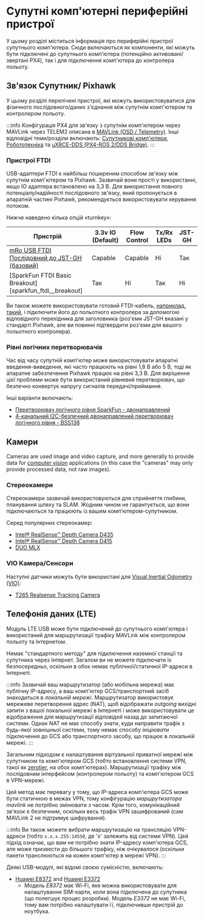 # Супутні комп'ютерні периферійні пристрої

У цьому розділі міститься інформація про периферійні пристрої супутнього комп'ютера.
Сюди включаються як компоненти, які можуть бути підключені до супутнього комп'ютера (потенційно активовані/звертані PX4), так і для підключення комп'ютера до контролера польоту.

## Зв'язок Супутник/ Pixhawk

У цьому розділі перелічені пристрої, які можуть використовуватися для фізичного послідовного/даних з'єднання між супутнім комп'ютером та контролером польоту.

:::info
Конфігурація PX4 для зв'язку з супутнім комп'ютером через MAVLink через TELEM2 описана в [MAVLink (OSD / Telemetry)](../peripherals/mavlink_peripherals.md#telem2).
Інші відповідні теми/розділи включають: [Супутникові комп'ютери](../companion_computer/README.md), [Робототехніка](../robotics/README.md) та [uXRCE-DDS (PX4-ROS 2/DDS Bridge)](../middleware/uxrce_dds.md).
:::

### Пристрої FTDI

USB-адаптери FTDI є найбільш поширеним способом зв'язку між супутнім комп'ютером та Pixhawk.
Зазвичай вони прості у використанні, якщо IO адаптера встановлено на 3,3 В.
Для використання повного потенціалу/надійності послідовного зв'язку, який пропонується в апаратній частині Pixhawk, рекомендується використовувати керування потоком.

Нижче наведено кілька опцій «turnkey»:

| Пристрій                                                                                                                                                                                                                       | 3.3v IO (Default) | Flow Control | Tx/Rx LEDs | JST-GH |
| ------------------------------------------------------------------------------------------------------------------------------------------------------------------------------------------------------------------------------ | ---------------------------------------------------- | ------------ | ---------- | ------ |
| [mRo USB FTDI Послідовний до JST-GH (базовий)][mro_usb_ftdi_serial_to_jst_gh]                                                                                                                                                  | Capable                                              | Capable      | Ні         | Так    |
| [SparkFun FTDI Basic Breakout][sparkfun_ftdi__breakout] | Так                                                  | Ні           | Так        | Ні     |

<!-- Reference links for above table -->

[mro_usb_ftdi_serial_to_jst_gh]: https://store.mrobotics.io/USB-FTDI-Serial-to-JST-GH-p/mro-ftdi-jstgh01-mr.htm
[sparkfun_ftdi basic_breakout]: https://www.sparkfun.com/products/9873

Ви також можете використовувати готовий FTDI-кабель, [наприклад, такий](https://www.sparkfun.com/products/9717), і підключити його до польотного контролера за допомогою відповідного перехідника для заголовника (роз'єми JST-GH вказані у стандарті Pixhawk, але ви повинні підтвердити роз'єми для вашого польотного контролера).

### Рівні логічних перетворювачів

Час від часу супутній комп'ютер може використовувати апаратні введення-виведення, які часто працюють на рівні 1,8 В або 5 В, тоді як апаратне забезпечення Pixhawk працює на рівні 3,3 В.
Для вирішення цієї проблеми може бути використаний рівневий перетворювач, що безпечно конвертує напругу сигналів передачі/приймання.

Інші варіанти включають:

- [Перетворювач логічного рівня SparkFun - двонаправлений](https://www.sparkfun.com/products/12009)
- [4-канальний I2C-безпечний двонаправлений перетворювач логічного рівня - BSS138](https://www.adafruit.com/product/757)

## Камери

Cameras are used image and video capture, and more generally to provide data for [computer vision](../computer_vision/index.md) applications (in this case the "cameras" may only provide processed data, not raw images).

### Стереокамери

Стереокамери зазвичай використовуються для сприйняття глибини, планування шляху та SLAM.
Жодним чином не гарантується, що вони підключаються та працюють із вашим комп’ютером-супутником.

Серед популярних стереокамер:

- [Intel® RealSense™ Depth Camera D435](https://www.intelrealsense.com/depth-camera-d435/)
- [Intel® RealSense™ Depth Camera D415](https://www.intelrealsense.com/depth-camera-d415/)
- [DUO MLX](https://duo3d.com/product/duo-minilx-lv1)

### VIO Камера/Сенсори

Наступні датчики можуть бути використані для [Visual Inertial Odometry (VIO)](../computer_vision/visual_inertial_odometry.md):

- [T265 Realsense Tracking Camera](../peripherals/camera_t265_vio.md)

## Телефонія даних (LTE)

Модуль LTE USB може бути підключений до супутнього комп'ютера і використаний для маршрутизації трафіку MAVLink між контролером польоту та Інтернетом.

Немає "стандартного методу" для підключення наземної станції та супутника через Інтернет.
Загалом ви не можете підключати їх безпосередньо, оскільки в обох немає публічної/статичної IP-адреси в Інтернеті.

:::info
Зазвичай ваш маршрутизатор (або мобільна мережа) має публічну IP-адресу, а ваш комп'ютер GCS/транспортний засіб знаходиться в _локальній мережі_.
Маршрутизатор використовує мережеве перетворення адрес (NAT), щоб відображати _outgoing_ вихідні запити з вашої локальної мережі в Інтернеті і може використовувати це відображення для маршрутизації _відповідей_ назад до запитаючої системи.
Однак NAT не має способу знати, куди направити трафік з будь-якої зовнішньої системи, тому немає способу _ініціювати_ підключення до GCS або транспортного засобу, що працює в локальній мережі.
:::

Загальним підходом є налаштування віртуальної приватної мережі між супутником та комп'ютером GCS (тобто встановлення системи VPN, такої як [zerotier](https://www.zerotier.com/), на обох комп'ютерах).
Маршрутизації трафіку між послідовним інтерфейсом (контролером польоту) та комп'ютером GCS в VPN-мережі.

Цей метод має перевагу у тому, що IP-адреса комп'ютера GCS може бути статичною в межах VPN, тому конфігурацію _маршрутизатора mavlink_ не потрібно змінювати з часом.
Крім того, комунікаційний зв'язок є безпечним, оскільки весь трафік VPN зашифрований (сам MAVLink 2 не підтримує шифрування).

:::info
Ви також можете вибрати маршрутизацію на трансляцію VPN-адреси (тобто `x.x.x.255:14550`, де 'x' залежить від системи VPN).
Цей підхід означає, що вам не потрібно знати IP-адресу комп'ютера GCS, але може призвести до більшого трафіку, ніж очікувалося (оскільки пакети транслюються на кожен комп'ютер в мережі VPN).
:::

Деякі USB-модулі, які відомі своєю сумісністю, включають:

- [Huawei E8372](https://consumer.huawei.com/en/mobile-broadband/e8372/) and [Huawei E3372](https://consumer.huawei.com/en/mobile-broadband/e3372/)
  - Модель _E8372_ має Wi-Fi, яке можна використовувати для налаштування SIM-карти, коли вона підключена до супутника (що полегшує процес розробки). Модель _E3372_ не має Wi-Fi, тому вам потрібно налаштувати її, підключивши пристрій до ноутбука.
